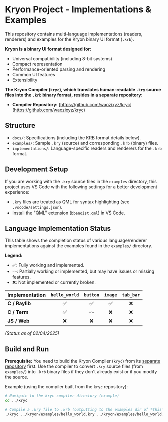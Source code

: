 # Kryon Project - Implementations & Examples

This repository contains multi-language implementations (readers, renderers) and examples for the Kryon binary UI format (`.krb`).

**Kryon is a binary UI format designed for:**
*   Universal compatibility (including 8-bit systems)
*   Compact representation
*   Performance-oriented parsing and rendering
*   Common UI features
*   Extensibility

**The Kryon Compiler (`kryc`), which translates human-readable `.kry` source files into the `.krb` binary format, resides in a separate repository:**
*   **Compiler Repository:** [https://github.com/waozixyz/kryc](https://github.com/waozixyz/kryc)

## Structure

*   `docs/`: Specifications (including the KRB format details below).
*   `examples/`: Sample `.kry` (source) and corresponding `.krb` (binary) files.
*   `implementations/`: Language-specific readers and renderers for the `.krb` format.

## Development Setup

If you are working with the `.kry` source files in the `examples` directory, this project uses VS Code with the following settings for a better development experience:
*   `.kry` files are treated as QML for syntax highlighting (see `.vscode/settings.json`).
*   Install the "QML" extension (`bbenoist.qml`) in VS Code.

## Language Implementation Status

This table shows the completion status of various language/renderer implementations against the examples found in the `examples/` directory.

**Legend:**
*   ✅: Fully working and implemented.
*   〰️: Partially working or implemented, but may have issues or missing features.
*   ❌: Not implemented or currently broken.

| Implementation | `hello_world` | `button` | `image` | `tab_bar` |
|----------------|:--------:|:-------------:|:-------:|:---------:|
| **C / Raylib** |    ✅    |       ✅      |    ✅   |     ❌    |
| **C / Term**   |    ✅    |       〰️      |    ❌   |     ❌    |
| **JS / Web**   |    ❌    |       ❌      |    ❌   |     ❌    |

*(Status as of 02/04/2025)*

## Build and Run

**Prerequisite:** You need to build the Kryon Compiler (`kryc`) from its [separate repository](https://github.com/waozixyz/kryc) first. Use the compiler to convert `.kry` source files (from `examples/`) into `.krb` binary files if they don't already exist or if you modify the source.

Example (using the compiler built from the `kryc` repository):
```bash
# Navigate to the kryc compiler directory (example)
cd ../kryc

# Compile a .kry file to .krb (outputting to the examples dir of *this* repo)
./kryc ../kryon/examples/hello_world.kry ../kryon/examples/hello_world.krb
